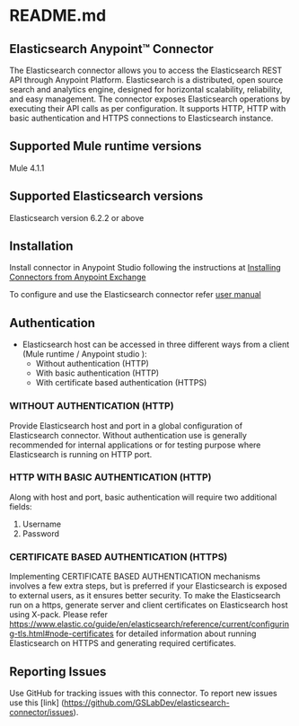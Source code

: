 # README.md

## Elasticsearch Anypoint™ Connector
The Elasticsearch connector allows you to access the Elasticsearch REST API through Anypoint Platform. Elasticsearch is a distributed, open source search and analytics engine, designed for horizontal scalability, reliability, and easy management. The connector exposes Elasticsearch operations by executing their API calls as per configuration. It supports HTTP, HTTP with basic authentication and HTTPS connections to Elasticsearch instance.

## Supported Mule runtime versions
Mule 4.1.1

## Supported Elasticsearch versions
Elasticsearch version 6.2.2 or above

## Installation 

Install connector in Anypoint Studio following the instructions at [Installing Connectors from Anypoint Exchange](https://docs.mulesoft.com/mule-user-guide/v/3.9/installing-connectors) 

To configure and use the Elasticsearch connector refer [user manual](doc/Elasticsearch-connector-user-manual.adoc) 

## Authentication
* Elasticsearch host can be accessed in three different ways from a client (Mule runtime / Anypoint studio ): 
    - Without authentication (HTTP)
	 - With basic authentication (HTTP)
    - With certificate based authentication (HTTPS)

### WITHOUT AUTHENTICATION (HTTP)
Provide Elasticsearch host and port in a global configuration of Elasticsearch connector. Without authentication use is generally recommended for internal applications or for testing purpose where Elasticsearch is running on HTTP port.

### HTTP WITH BASIC AUTHENTICATION (HTTP)
Along with host and port, basic authentication will require two additional fields:
1) Username
2) Password

### CERTIFICATE BASED AUTHENTICATION (HTTPS)
Implementing CERTIFICATE BASED AUTHENTICATION mechanisms involves a few extra steps, but ìs preferred if your Elasticsearch is exposed to external users, as it ensures better security.
To make the Elasticsearch run on a https, generate server and client certificates on Elasticsearch host using X-pack. Please refer https://www.elastic.co/guide/en/elasticsearch/reference/current/configuring-tls.html#node-certificates for detailed information about running Elasticsearch on HTTPS and generating required certificates.

## Reporting Issues

Use GitHub for tracking issues with this connector. To report new issues use this [link] (https://github.com/GSLabDev/elasticsearch-connector/issues).